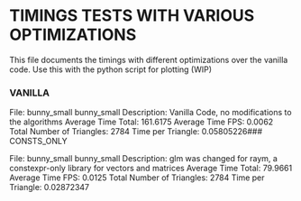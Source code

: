 # TIMINGS TESTS WITH VARIOUS OPTIMIZATIONS

This file documents the timings with different optimizations over the vanilla code.
Use this with the python script for plotting (WIP)

### VANILLA

File: bunny_small bunny_small
Description: Vanilla Code, no modifications to the algorithms
Average Time Total: 161.6175
Average Time FPS: 0.0062
Total Number of Triangles: 2784
Time per Triangle: 0.05805226### CONSTS_ONLY

File: bunny_small bunny_small
Description: glm was changed for raym, a constexpr-only library for vectors and matrices
Average Time Total: 79.9661
Average Time FPS: 0.0125
Total Number of Triangles: 2784
Time per Triangle: 0.02872347